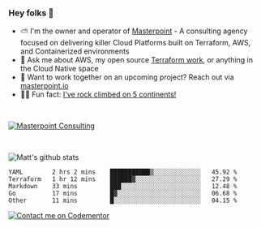 

### Hey folks 👋



- ⛅️ I'm the owner and operator of [Masterpoint](https://masterpoint.io) - A consulting agency focused on delivering killer Cloud Platforms built on Terraform, AWS, and Containerized environments
- 💬 Ask me about AWS, my open source [Terraform work](https://github.com/masterpointio?q=terraform&type=&language=hcl), or anything in the Cloud Native space
- 🔨 Want to work together on an upcoming project? Reach out via [masterpoint.io](https://masterpoint.io)
- 🧗‍♂️ Fun fact: [I've rock climbed on 5 continents!](https://www.rockandice.com/videos/weekend-whippers/weekend-whipper-gunning-for-it-on-south-six-shooter/)

<br>


[![Masterpoint Consulting](https://masterpoint-public.s3.us-west-2.amazonaws.com/Logo-medium.png)](https://masterpoint.io)

<br>

![Matt's github stats](https://github-readme-stats.vercel.app/api?username=Gowiem&count_private=true&theme=cobalt&show_icons=true)

<!--START_SECTION:waka-->

```text
YAML        2 hrs 2 mins    ███████████▒░░░░░░░░░░░░░   45.92 %
Terraform   1 hr 12 mins    ██████▓░░░░░░░░░░░░░░░░░░   27.29 %
Markdown    33 mins         ███░░░░░░░░░░░░░░░░░░░░░░   12.48 %
Go          17 mins         █▓░░░░░░░░░░░░░░░░░░░░░░░   06.68 %
Other       11 mins         █░░░░░░░░░░░░░░░░░░░░░░░░   04.15 %
```

<!--END_SECTION:waka-->

[![Contact me on Codementor](https://www.codementor.io/m-badges/gowiem/find-me-on-cm-b.svg)](https://www.codementor.io/@gowiem?refer=badge)
